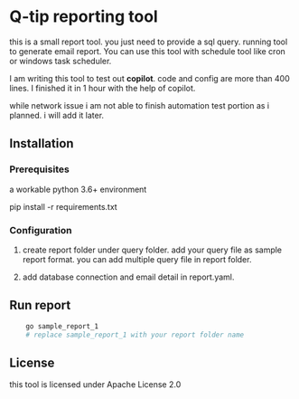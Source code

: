 # Q-tip reporting tool

this is a small report tool. you just need to provide a sql query. running tool to generate email report. You can use this tool with schedule tool like cron or windows task scheduler.

I am writing this tool to test out **copilot**. code and config are more than 400 lines. I finished it in 1 hour with the help of copilot.

while network issue i am not able to finish automation test portion as i planned. i will add it later.

## Installation

### Prerequisites
a workable python 3.6+ environment

pip install -r requirements.txt

### Configuration
1. create report folder under query folder. add your query file as sample report format. you can add multiple query file in report folder.

2. add database connection and email detail in report.yaml. 

## Run report

```sh
    go sample_report_1 
    # replace sample_report_1 with your report folder name 
```

## License

this tool is licensed under Apache License 2.0
